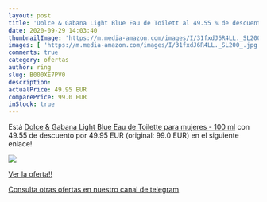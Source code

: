 ```yaml
---
layout: post
title: 'Dolce & Gabana Light Blue Eau de Toilett al 49.55 % de descuento'
date: 2020-09-29 14:03:40
thumbnailImage: 'https://m.media-amazon.com/images/I/31fxdJ6R4LL._SL200_.jpg'
images: [ 'https://m.media-amazon.com/images/I/31fxdJ6R4LL._SL200_.jpg' ]
comments: true
category: ofertas
author: ring
slug: B000XE7PV0
description:
actualPrice: 49.95 EUR
comparePrice: 99.0 EUR
inStock: true
---
```


Está [Dolce & Gabana Light Blue Eau de Toilette para mujeres - 100 ml](https://www.amazon.com/dp/B000XE7PV0/?tag=redken08-20) con 49.55 de descuento por 49.95 EUR (original: 99.0 EUR) en el siguiente enlace!

[![](https://m.media-amazon.com/images/I/31fxdJ6R4LL._SL200_.jpg)](https://www.amazon.com/dp/B000XE7PV0/?tag=redken08-20)

[Ver la oferta!!](https://www.amazon.com/dp/B000XE7PV0/?tag=redken08-20)

[Consulta otras ofertas en nuestro canal de telegram](https://t.me/s/ofertas25)
